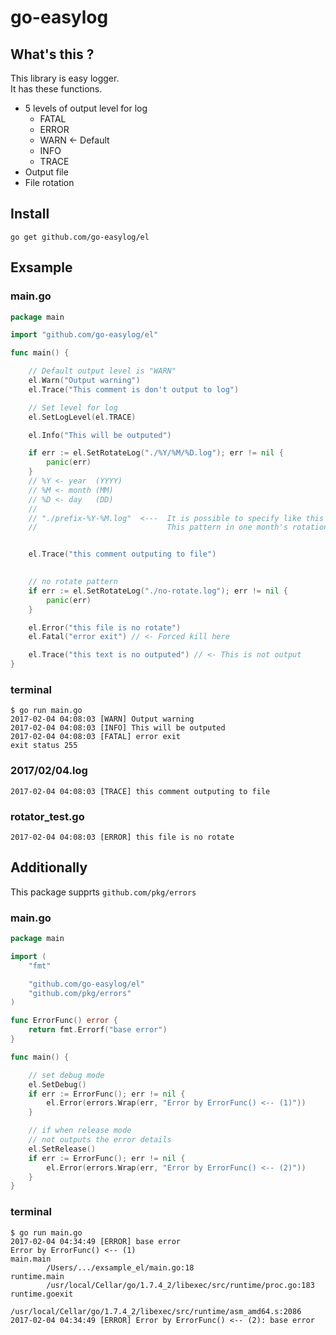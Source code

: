 # go-easylog

## What's this ?

This library is easy logger.  
It has these functions.

* 5 levels of output level for log
    * FATAL
    * ERROR
    * WARN <- Default
    * INFO
    * TRACE
* Output file
* File rotation

## Install
```
go get github.com/go-easylog/el
```

## Exsample

### main.go
```go
package main

import "github.com/go-easylog/el"

func main() {

	// Default output level is "WARN"
	el.Warn("Output warning")
	el.Trace("This comment is don't output to log")

	// Set level for log
	el.SetLogLevel(el.TRACE)

	el.Info("This will be outputed")

	if err := el.SetRotateLog("./%Y/%M/%D.log"); err != nil {
		panic(err)
	}
	// %Y <- year  (YYYY)
	// %M <- month (MM)
	// %D <- day   (DD)
	//
	// "./prefix-%Y-%M.log"  <---  It is possible to specify like this
	//                             This pattern in one month's rotation


	el.Trace("this comment outputing to file")

	
	// no rotate pattern
	if err := el.SetRotateLog("./no-rotate.log"); err != nil {
		panic(err)
	}

	el.Error("this file is no rotate")
	el.Fatal("error exit") // <- Forced kill here

	el.Trace("this text is no outputed") // <- This is not output
}
```

### terminal
```
$ go run main.go
2017-02-04 04:08:03 [WARN] Output warning
2017-02-04 04:08:03 [INFO] This will be outputed
2017-02-04 04:08:03 [FATAL] error exit
exit status 255
```

### 2017/02/04.log
```
2017-02-04 04:08:03 [TRACE] this comment outputing to file
```

### rotator_test.go
```
2017-02-04 04:08:03 [ERROR] this file is no rotate
```


## Additionally

This package supprts `github.com/pkg/errors`

### main.go
```go
package main

import (
	"fmt"

	"github.com/go-easylog/el"
	"github.com/pkg/errors"
)

func ErrorFunc() error {
	return fmt.Errorf("base error")
}

func main() {

	// set debug mode
	el.SetDebug()
	if err := ErrorFunc(); err != nil {
		el.Error(errors.Wrap(err, "Error by ErrorFunc() <-- (1)"))
	}

	// if when release mode
	// not outputs the error details 
	el.SetRelease()
	if err := ErrorFunc(); err != nil {
		el.Error(errors.Wrap(err, "Error by ErrorFunc() <-- (2)"))
	}
}
```

### terminal
```
$ go run main.go
2017-02-04 04:34:49 [ERROR] base error
Error by ErrorFunc() <-- (1)
main.main
        /Users/.../exsample_el/main.go:18
runtime.main
        /usr/local/Cellar/go/1.7.4_2/libexec/src/runtime/proc.go:183
runtime.goexit
        /usr/local/Cellar/go/1.7.4_2/libexec/src/runtime/asm_amd64.s:2086
2017-02-04 04:34:49 [ERROR] Error by ErrorFunc() <-- (2): base error
```
